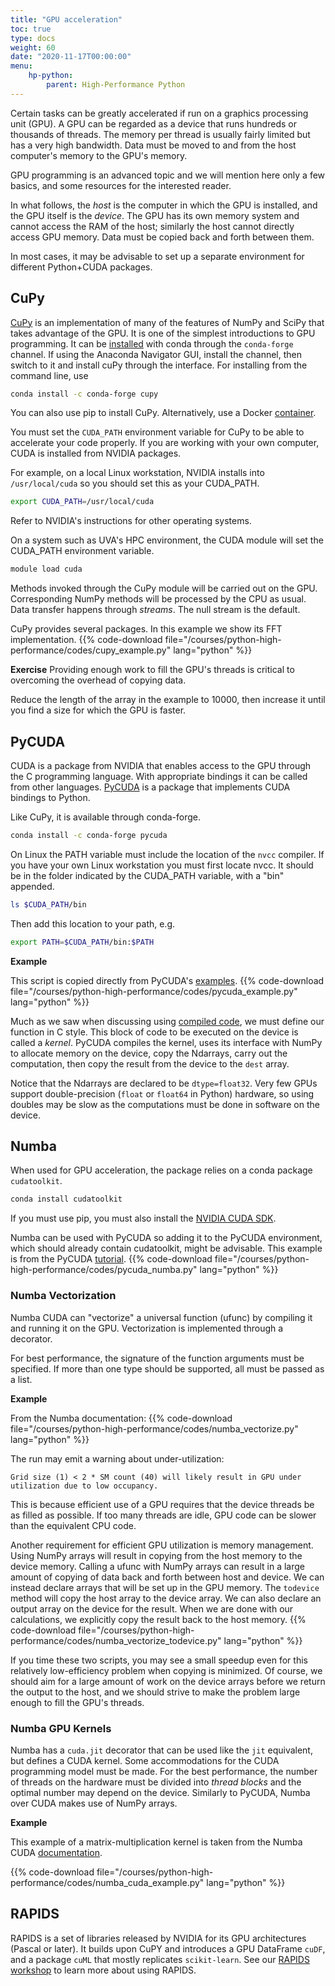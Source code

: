```yaml
---
title: "GPU acceleration"
toc: true
type: docs
weight: 60
date: "2020-11-17T00:00:00"
menu:
    hp-python:
        parent: High-Performance Python
---
```


Certain tasks can be greatly accelerated if run on a graphics processing unit (GPU).  A GPU can be regarded as a device that runs hundreds or thousands of threads.  The memory per thread is usually fairly limited but has a very high bandwidth.  Data must be moved to and from the host computer's memory to the GPU's memory.

GPU programming is an advanced topic and we will mention here only a few basics, and some resources for the interested reader.

In what follows, the _host_ is the computer in which the GPU is installed, and the GPU itself is the _device_.  The GPU has its own memory system and cannot access the RAM of the host; similarly the host cannot directly access GPU memory. Data must be copied back and forth between them.

In most cases, it may be advisable to set up a separate environment for different Python+CUDA packages.

## CuPy

[CuPy](https://cupy.dev/) is an implementation of many of the features of NumPy and SciPy that takes advantage of the GPU.  It is one of the simplest introductions to GPU programming.
It can be [installed](https://docs.cupy.dev/en/stable/install.html) with conda through the `conda-forge` channel.
If using the Anaconda Navigator GUI, install the channel, then switch to it and install cuPy through the interface.  For installing from the command line, use
```bash
conda install -c conda-forge cupy
```
You can also use pip to install CuPy.
Alternatively, use a Docker [container](https://hub.docker.com/r/cupy/cupy/).

You must set the `CUDA_PATH` environment variable for CuPy to be able to accelerate your code properly. If you are working with your own computer, CUDA is installed from NVIDIA packages. 

For example, on a local Linux workstation, NVIDIA installs into `/usr/local/cuda` so you should set this as your CUDA_PATH.
```bash
export CUDA_PATH=/usr/local/cuda
```
Refer to NVIDIA's instructions for other operating systems.

On a system such as UVA's HPC environment, the CUDA module will set the CUDA_PATH environment variable.
```bash
module load cuda
```

Methods invoked through the CuPy module will be carried out on the GPU.  Corresponding NumPy methods will be processed by the CPU as usual.  Data transfer happens through _streams_.  The null stream is the default.

CuPy provides several packages.  In this example we show its FFT implementation.
{{% code-download file="/courses/python-high-performance/codes/cupy_example.py" lang="python" %}}

**Exercise**
Providing enough work to fill the GPU's threads is critical to overcoming the overhead of copying data.  

Reduce the length of the array in the example to 10000, then increase it until you find a size for which the GPU is faster.

## PyCUDA

CUDA is a package from NVIDIA that enables access to the GPU through the C programming language.  With appropriate bindings it can be called from other languages.  [PyCUDA](https://documen.tician.de/pycuda/) is a package that implements CUDA bindings to Python.

Like CuPy, it is available through conda-forge.
```bash
conda install -c conda-forge pycuda
```

On Linux the PATH variable must include the location of the `nvcc` compiler. If you have your own Linux workstation you must first locate nvcc. It should be in the folder indicated by the CUDA_PATH variable, with a "bin" appended.
```bash
ls $CUDA_PATH/bin
```
Then add this location to your path, e.g.
```bash
export PATH=$CUDA_PATH/bin:$PATH
```

**Example**

This script is copied directly from PyCUDA's [examples](https://github.com/berlinguyinca/pycuda/tree/master/examples).
{{% code-download file="/courses/python-high-performance/codes/pycuda_example.py" lang="python" %}}

Much as we saw when discussing using [compiled code](/courses/python-high-performance/compiled_code), we must define our function in C style.  This block of code to be executed on the device is called a _kernel_.  PyCUDA compiles the kernel, uses its interface with NumPy to allocate memory on the device, copy the Ndarrays, carry out the computation, then copy the result from the device to the `dest` array.

Notice that the Ndarrays are declared to be `dtype=float32`.  Very few GPUs support double-precision (`float` or `float64` in Python) hardware, so using doubles may be slow as the computations must be done in software on the device.

## Numba

When used for GPU acceleration, the package relies on a conda package `cudatoolkit`.
```bash
conda install cudatoolkit
```
If you must use pip, you must also install the [NVIDIA CUDA SDK](https://numba.readthedocs.io/en/stable/user/installing.html).

Numba can be used with PyCUDA so adding it to the PyCUDA environment, which should already contain cudatoolkit, might be advisable. This example is from the PyCUDA [tutorial](https://github.com/berlinguyinca/pycuda/blob/master/doc/source/tutorial.rst).
{{% code-download file="/courses/python-high-performance/codes/pycuda_numba.py" lang="python" %}}

### Numba Vectorization

Numba CUDA can "vectorize" a universal function (ufunc) by compiling it and running it on the GPU.  Vectorization is implemented through a decorator.

For best performance, the signature of the function arguments must be specified.  If more than one type should be supported, all must be passed as a list.

**Example**

From the Numba documentation:
{{% code-download file="/courses/python-high-performance/codes/numba_vectorize.py" lang="python" %}}

The run may emit a warning about under-utilization:
```no-highlight
Grid size (1) < 2 * SM count (40) will likely result in GPU under utilization due to low occupancy.
```
This is because efficient use of a GPU requires that the device threads be as filled as possible.  If too many threads are idle, GPU code can be slower than the equivalent CPU code.

Another requirement for efficient GPU utilization is memory management.  Using NumPy arrays will result in copying from the host memory to the device memory.
Calling a ufunc with NumPy arrays can result in a large amount of copying of data back and forth between host and device.
We can instead declare arrays that will be set up in the GPU memory.  The `todevice` method will copy the host array to the device array.  We can also declare an output array on the device for the result.  When we are done with our calculations, we explicitly copy the result back to the host memory.
{{% code-download file="/courses/python-high-performance/codes/numba_vectorize_todevice.py" lang="python" %}}

If you time these two scripts, you may see a small speedup even for this relatively low-efficiency problem when copying is minimized.  Of course, we should aim for a large amount of work on the device arrays before we return the output to the host, and we should strive to make the problem large enough to fill the GPU's threads.

### Numba GPU Kernels

Numba has a `cuda.jit` decorator that can be used like the `jit` equivalent, but defines a CUDA kernel. Some accommodations for the CUDA programming model must be made.  For the best performance, the number of threads on the hardware must be divided into _thread blocks_ and the optimal number may depend on the device. Similarly to PyCUDA, Numba over CUDA makes use of NumPy arrays.

**Example**

This example of a matrix-multiplication kernel is taken from the Numba CUDA [documentation](https://numba.readthedocs.io/en/stable/cuda/).

{{% code-download file="/courses/python-high-performance/codes/numba_cuda_example.py" lang="python" %}}

## RAPIDS

RAPIDS is a set of libraries released by NVIDIA for its GPU architectures (Pascal or later).  It builds upon CuPY and introduces a GPU DataFrame `cuDF`, and a package `cuML` that mostly replicates `scikit-learn`.
See our [RAPIDS workshop](/workshops/rapids) to learn more about using RAPIDS.
